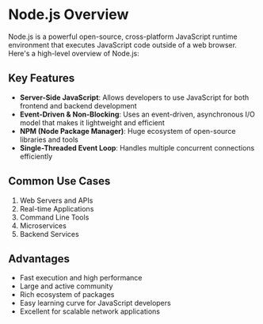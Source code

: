 # Node.js Overview

Node.js is a powerful open-source, cross-platform JavaScript runtime environment that executes JavaScript code outside of a web browser. Here's a high-level overview of Node.js:

## Key Features

- **Server-Side JavaScript**: Allows developers to use JavaScript for both frontend and backend development
- **Event-Driven & Non-Blocking**: Uses an event-driven, asynchronous I/O model that makes it lightweight and efficient
- **NPM (Node Package Manager)**: Huge ecosystem of open-source libraries and tools
- **Single-Threaded Event Loop**: Handles multiple concurrent connections efficiently

## Common Use Cases

1. Web Servers and APIs
2. Real-time Applications
3. Command Line Tools
4. Microservices
5. Backend Services

## Advantages

- Fast execution and high performance
- Large and active community
- Rich ecosystem of packages
- Easy learning curve for JavaScript developers
- Excellent for scalable network applications
